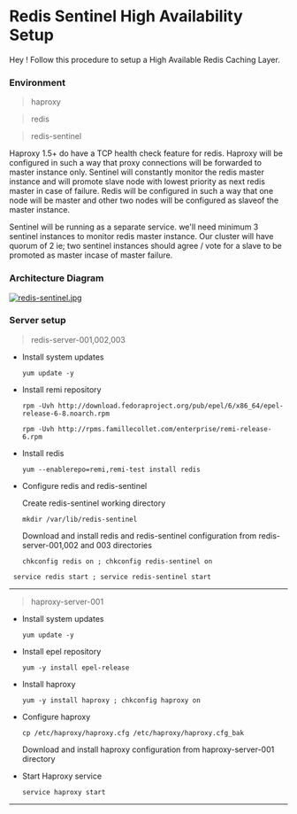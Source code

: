 Redis Sentinel High Availability Setup
===================


Hey ! Follow this procedure to setup a High Available Redis Caching Layer.

### Environment

> haproxy

> redis

> redis-sentinel


Haproxy 1.5+ do have a TCP health check feature for redis. Haproxy will be configured in such a way that proxy connections will be forwarded to master instance only. Sentinel will constantly monitor the redis master instance and will promote slave node with lowest priority as next redis master in case of failure. Redis will be configured in such a way that one node will be master and other two nodes will be configured as slaveof the master instance.

Sentinel will be running as a separate service. we'll need minimum 3 sentinel instances to monitor redis master instance. Our cluster will have quorum of 2 ie; two sentinel instances should agree / vote for a slave to be promoted as master incase of master failure.  

### Architecture Diagram 

[![redis-sentinel.jpg](https://s21.postimg.org/ccw0qpnh3/redis_sentinel.jpg)](https://postimg.org/image/4wwr4wzrn/)
    
    
### Server setup

> redis-server-001,002,003


 - Install system updates
 

    `yum update -y`

 - Install remi repository
 

    `rpm -Uvh http://download.fedoraproject.org/pub/epel/6/x86_64/epel-release-6-8.noarch.rpm`
    
    `rpm -Uvh http://rpms.famillecollet.com/enterprise/remi-release-6.rpm`
    

 - Install redis
 

    `yum --enablerepo=remi,remi-test install redis`

 - Configure redis and redis-sentinel

   Create redis-sentinel working directory
   
   `mkdir /var/lib/redis-sentinel`
   
   Download and install redis and redis-sentinel configuration from redis-server-001,002 and 003 directories

   `chkconfig redis on ; chkconfig redis-sentinel on`
   
  ` service redis start ; service redis-sentinel start`
    
----
> haproxy-server-001

 - Install system updates
 

    `yum update -y`

 - Install epel repository
 

    `yum -y install epel-release`

 - Install haproxy
 

    `yum -y install haproxy ; chkconfig haproxy on`

 - Configure haproxy
 

    `cp /etc/haproxy/haproxy.cfg /etc/haproxy/haproxy.cfg_bak`
    
    Download and install haproxy configuration from haproxy-server-001 directory
 
 - Start Haproxy service 
 

    `service haproxy start`


---




